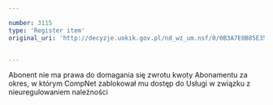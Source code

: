 ```yaml
---

number: 3115
type: 'Register item'
original_uri: 'http://decyzje.uokik.gov.pl/nd_wz_um.nsf/0/0B3A7E0B85E35DB3C12579F8003E2B98?OpenDocument'


---
```


Abonent nie ma prawa do domagania się zwrotu kwoty Abonamentu za okres, w którym CompNet zablokował mu dostęp do Usługi w związku z nieuregulowaniem należności
